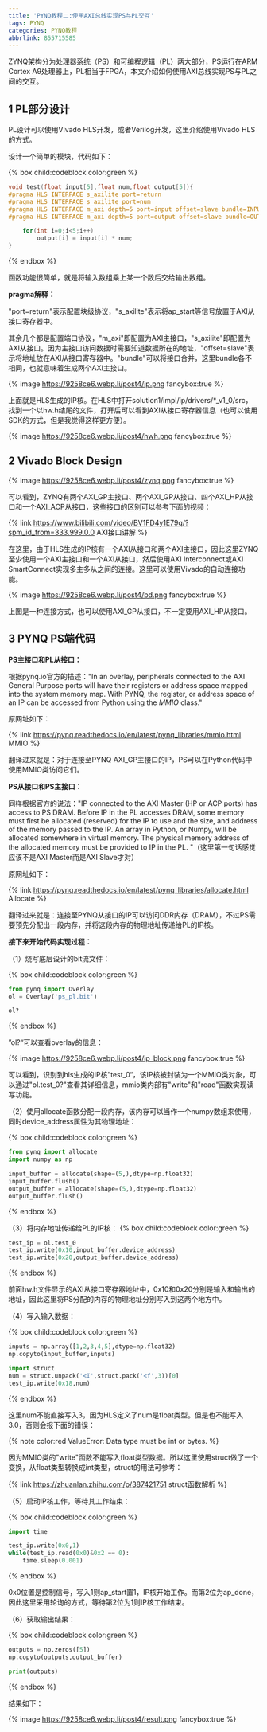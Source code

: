 ```yaml
---
title: 'PYNQ教程二:使用AXI总线实现PS与PL交互'
tags: PYNQ
categories: PYNQ教程
abbrlink: 855715585
---
```


ZYNQ架构分为处理器系统（PS）和可编程逻辑（PL）两大部分，PS运行在ARM Cortex A9处理器上，PL相当于FPGA，本文介绍如何使用AXI总线实现PS与PL之间的交互。

<!-- more -->

## 1 PL部分设计

PL设计可以使用Vivado HLS开发，或者Verilog开发，这里介绍使用Vivado HLS的方式。

设计一个简单的模块，代码如下：

{% box child:codeblock color:green %}
```c++
void test(float input[5],float num,float output[5]){
#pragma HLS INTERFACE s_axilite port=return
#pragma HLS INTERFACE s_axilite port=num
#pragma HLS INTERFACE m_axi depth=5 port=input offset=slave bundle=INPUT
#pragma HLS INTERFACE m_axi depth=5 port=output offset=slave bundle=OUTPUT

	for(int i=0;i<5;i++)
		output[i] = input[i] * num;
}
```
{% endbox %}

函数功能很简单，就是将输入数组乘上某一个数后交给输出数组。

**pragma解释：**

"port=return"表示配置块级协议，"s_axilite"表示将ap_start等信号放置于AXI从接口寄存器中。

其余几个都是配置端口协议，"m_axi"即配置为AXI主接口，"s_axilite"即配置为AXI从接口。因为主接口访问数据时需要知道数据所在的地址，"offset=slave"表示将地址放在AXI从接口寄存器中。"bundle"可以将接口合并，这里bundle各不相同，也就意味着生成两个AXI主接口。

<!-- ![ip](/pic/post4/ip.png) -->

{% image https://9258ce6.webp.li/post4/ip.png fancybox:true %}

上面就是HLS生成的IP核。在HLS中打开solution1/impl/ip/drivers/*_v1_0/src，找到一个以hw.h结尾的文件，打开后可以看到AXI从接口寄存器信息（也可以使用SDK的方式，但是我觉得这样更方便）。

<!-- ![hwh](/pic/post4/hwh.png) -->

{% image https://9258ce6.webp.li/post4/hwh.png fancybox:true %}



## 2 Vivado Block Design

<!-- ![zynq](/pic/post4/zynq.png) -->

{% image https://9258ce6.webp.li/post4/zynq.png fancybox:true %}

可以看到，ZYNQ有两个AXI_GP主接口、两个AXI_GP从接口、四个AXI_HP从接口和一个AXI_ACP从接口，这些接口的区别可以参考下面的视频：

{% link https://www.bilibili.com/video/BV1FD4y1E79q/?spm_id_from=333.999.0.0 AXI接口讲解 %}

在这里，由于HLS生成的IP核有一个AXI从接口和两个AXI主接口，因此这里ZYNQ至少使用一个AXI主接口和一个AXI从接口，然后使用AXI Interconnect或AXI SmartConnect实现多主多从之间的连接。这里可以使用Vivado的自动连接功能。

<!-- {% image /pic/post4/bd.png fancybox:/pic/post4/bd.png %} -->

{% image https://9258ce6.webp.li/post4/bd.png fancybox:true %}

上图是一种连接方式，也可以使用AXI_GP从接口，不一定要用AXI_HP从接口。



## 3 PYNQ PS端代码

**PS主接口和PL从接口：**

根据pynq.io官方的描述："In an overlay, peripherals connected to the AXI General Purpose ports will have their registers or address space mapped into the system memory map. With PYNQ, the register, or address space of an IP can be accessed from Python using the *MMIO* class."

原网址如下：

{% link https://pynq.readthedocs.io/en/latest/pynq_libraries/mmio.html MMIO %}

翻译过来就是：对于连接至PYNQ AXI_GP主接口的IP，PS可以在Python代码中使用MMIO类访问它们。

**PS从接口和PS主接口：**

同样根据官方的说法："IP connected to the AXI Master (HP or ACP ports) has access to PS DRAM. Before IP in the PL accesses DRAM, some memory must first be allocated (reserved) for the IP to use and the size, and address of the memory passed to the IP. An array in Python, or Numpy, will be allocated somewhere in virtual memory. The physical memory address of the allocated memory must be provided to IP in the PL. "（这里第一句话感觉应该不是AXI Master而是AXI Slave才对）

原网址如下：

{% link https://pynq.readthedocs.io/en/latest/pynq_libraries/allocate.html Allocate %}

翻译过来就是：连接至PYNQ从接口的IP可以访问DDR内存（DRAM），不过PS需要预先分配出一段内存，并将这段内存的物理地址传递给PL的IP核。



**接下来开始代码实现过程：**

（1）烧写底层设计的bit流文件：

{% box child:codeblock color:green %}
```python
from pynq import Overlay
ol = Overlay('ps_pl.bit')

ol?
```
{% endbox %}

”ol?“可以查看overlay的信息：

<!-- ![ip_block](/pic/post4/ip_block.png) -->

{% image https://9258ce6.webp.li/post4/ip_block.png fancybox:true %}

可以看到，识别到hls生成的IP核”test_0“，该IP核被封装为一个MMIO类对象，可以通过"ol.test_0?"查看其详细信息，mmio类内部有"write"和"read"函数实现读写功能。

（2）使用allocate函数分配一段内存，该内存可以当作一个numpy数组来使用，同时device_address属性为其物理地址：

{% box child:codeblock color:green %}
```python
from pynq import allocate
import numpy as np

input_buffer = allocate(shape=(5,),dtype=np.float32)
input_buffer.flush()
output_buffer = allocate(shape=(5,),dtype=np.float32)
output_buffer.flush()
```
{% endbox %}

（3）将内存地址传递给PL的IP核：
{% box child:codeblock color:green %}

```python
test_ip = ol.test_0
test_ip.write(0x10,input_buffer.device_address)
test_ip.write(0x20,output_buffer.device_address)
```
{% endbox %}

前面hw.h文件显示的AXI从接口寄存器地址中，0x10和0x20分别是输入和输出的地址，因此这里将PS分配的内存的物理地址分别写入到这两个地方中。

（4）写入输入数据：

{% box child:codeblock color:green %}
```python
inputs = np.array([1,2,3,4,5],dtype=np.float32)
np.copyto(input_buffer,inputs)

import struct
num = struct.unpack('<I',struct.pack('<f',3))[0]
test_ip.write(0x18,num)
```
{% endbox %}

这里num不能直接写入3，因为HLS定义了num是float类型。但是也不能写入3.0，否则会报下面的错误：

{% note color:red ValueError:&nbsp;Data&nbsp;type&nbsp;must&nbsp;be&nbsp;int&nbsp;or&nbsp;bytes. %}

因为MMIO类的"write"函数不能写入float类型数据。所以这里使用struct做了一个变换，从float类型转换成int类型，struct的用法可参考：

{% link https://zhuanlan.zhihu.com/p/387421751 struct函数解析 %}


（5）启动IP核工作，等待其工作结束：

{% box child:codeblock color:green %}
```python
import time

test_ip.write(0x0,1)
while(test_ip.read(0x0)&0x2 == 0):
    time.sleep(0.001)
```
{% endbox %}

0x0位置是控制信号，写入1则ap_start置1，IP核开始工作。而第2位为ap_done，因此这里采用轮询的方式，等待第2位为1则IP核工作结束。

（6）获取输出结果：

{% box child:codeblock color:green %}
```python
outputs = np.zeros([5])
np.copyto(outputs,output_buffer)

print(outputs)
```
{% endbox %}

结果如下：

<!-- ![result](/pic/post4/result.png) -->

{% image https://9258ce6.webp.li/post4/result.png fancybox:true %}

